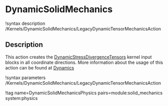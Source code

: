 # DynamicSolidMechanics

!syntax description /Kernels/DynamicSolidMechanics/LegacyDynamicTensorMechanicsAction

## Description

This action creates the [DynamicStressDivergenceTensors](/DynamicStressDivergenceTensors.md) kernel input blocks in all coordinate directions. More information about the usage of this action can be found at [Dynamics](/Dynamics.md)

!syntax parameters /Kernels/DynamicSolidMechanics/LegacyDynamicTensorMechanicsAction

!tag name=DynamicSolidMechanicsPhysics pairs=module:solid_mechanics system:physics
